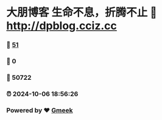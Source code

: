 # 大朋博客 生命不息，折腾不止 :link: http://dpblog.cciz.cc 
### :page_facing_up: [51](http://dpblog.cciz.cc/tag.html) 
### :speech_balloon: 0 
### :hibiscus: 50722 
### :alarm_clock: 2024-10-06 18:56:26 
### Powered by :heart: [Gmeek](https://github.com/Meekdai/Gmeek)
